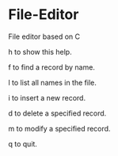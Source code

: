 # File-Editor
File editor based on C

h to show this help.

f to find a record by name.

l to list all names in the file.

i to insert a new record.

d to delete a specified record.

m to modify a specified record.

q to quit.
